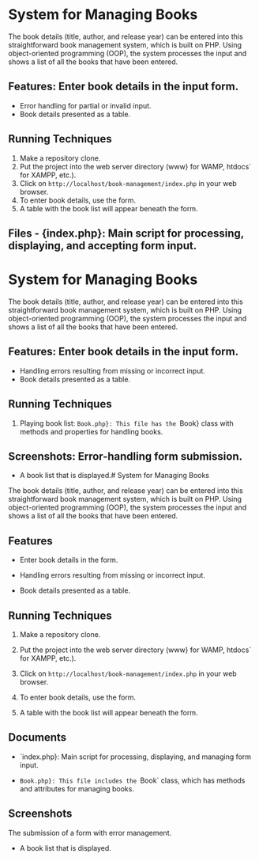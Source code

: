 # System for Managing Books

The book details (title, author, and release year) can be entered into this straightforward book management system, which is built on PHP. Using object-oriented programming (OOP), the system processes the input and shows a list of all the books that have been entered.

## Features: Enter book details in the input form.
- Error handling for partial or invalid input.
- Book details presented as a table.

## Running Techniques

1. Make a repository clone.
2. Put the project into the web server directory (www} for WAMP, htdocs` for XAMPP, etc.).
3. Click on `http://localhost/book-management/index.php` in your web browser.
4. To enter book details, use the form.
5. A table with the book list will appear beneath the form.

## Files - {index.php}: Main script for processing, displaying, and accepting form input.
# System for Managing Books

The book details (title, author, and release year) can be entered into this straightforward book management system, which is built on PHP. Using object-oriented programming (OOP), the system processes the input and shows a list of all the books that have been entered.

## Features: Enter book details in the input form.
- Handling errors resulting from missing or incorrect input.
- Book details presented as a table.

## Running Techniques

1. Playing book list: `Book.php}: This file has the `Book} class with methods and properties for handling books.

## Screenshots: Error-handling form submission.
- A book list that is displayed.# System for Managing Books


The book details (title, author, and release year) can be entered into this straightforward book management system, which is built on PHP. Using object-oriented programming (OOP), the system processes the input and shows a list of all the books that have been entered.

## Features

- Enter book details in the form.

- Handling errors resulting from missing or incorrect input.

- Book details presented as a table.



## Running Techniques



1. Make a repository clone.

2. Put the project into the web server directory (www} for WAMP, htdocs` for XAMPP, etc.).

3. Click on `http://localhost/book-management/index.php` in your web browser.

4. To enter book details, use the form.

5. A table with the book list will appear beneath the form.



## Documents

- `index.php}: Main script for processing, displaying, and managing form input.

- `Book.php}: This file includes the `Book` class, which has methods and attributes for managing books.



## Screenshots

The submission of a form with error management.

- A book list that is displayed.



